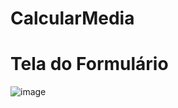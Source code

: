 # CalcularMedia

# Tela do Formulário

![image](https://github.com/GuilhermeRCoelho/CalcularMedia/assets/148068426/59ff916a-3cd5-4104-8fdb-25d303d79f7a)

